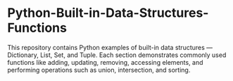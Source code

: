 # Python-Built-in-Data-Structures-Functions
This repository contains Python examples of built-in data structures — Dictionary, List, Set, and Tuple. Each section demonstrates commonly used functions like adding, updating, removing, accessing elements, and performing operations such as union, intersection, and sorting.

